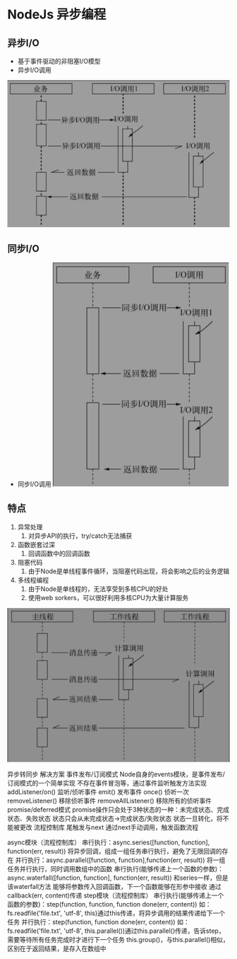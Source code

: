 # NodeJs 异步编程

## 异步I/O
- 基于事件驱动的非阻塞I/O模型
- 异步I/O调用

![o.png](./assets/async_io.png)

## 同步I/O
- 同步I/O调用
![o.png](./assets/await_io.png)

## 特点
1. 异常处理
   1. 对异步API的执行，try/catch无法捕获
2. 函数嵌套过深
   1. 回调函数中的回调函数
3. 阻塞代码
   1. 由于Node是单线程事件循环，当阻塞代码出现，将会影响之后的业务逻辑
4. 多线程编程
   1. 由于Node是单线程的，无法享受到多核CPU的好处
   2. 使用web sorkers，可以很好利用多核CPU为大量计算服务

![o.png](./assets/more_thread.png)


异步转同步
解决方案
事件发布/订阅模式
Node自身的events模块，是事件发布/订阅模式的一个简单实现
不存在事件冒泡等，通过事件监听触发方法实现
addListener/on()
监听/侦听事件
emit()
发布事件
once()
侦听一次
removeListener()
移除侦听事件
removeAllListener()
移除所有的侦听事件
promise/deferred模式
promise操作只会处于3种状态的一种：未完成状态、完成状态、失败状态
状态只会从未完成状态->完成状态/失败状态
状态一旦转化，将不能被更改
流程控制库
尾触发与next
通过next手动调用，触发函数流程

async模块（流程控制库）
串行执行：async.series([function, function], function(err, result))
将异步回调，组成一组任务串行执行，避免了无限回调的存在
并行执行：async.parallel([function, function],function(err, result))
将一组任务并行执行，同时调用数组中的函数
串行执行(能够传递上一个函数的参数)：async.waterfall([function, function], function(err, result))
和series一样，但是该waterfall方法
能够将参数传入回调函数，下一个函数能够在形参中接收
通过callback(err, content)传递
step模块（流程控制库）
串行执行(能够传递上一个函数的参数)：step(function, function, function done(err, content))
如：fs.readfile('file.txt', 'utf-8', this)通过this传递，将异步调用的结果传递给下一个任务
并行执行：step(function, function done(err, content))
如：fs.readfile('file.txt', 'utf-8', this.parallel())通过this.parallel()传递，告诉step，需要等待所有任务完成时才进行下一个任务
this.group()，与this.parallel()相似，区别在于返回结果，是存入在数组中